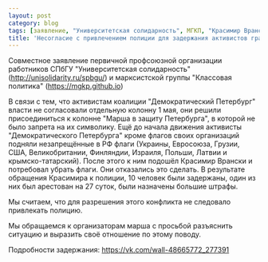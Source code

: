 ```yaml
---
layout: post
category: blog
tags: [заявление, "Университетская солидарность", МГКП, "Красимир Врански"]
title: 'Несогласие с привлечением полиции для задержания активистов градозащитником Красимиром Врански 1 мая'
---
```


Совместное заявление первичной профсоюзной организации работников СПбГУ "Университетская солидарность" (http://unisolidarity.ru/spbgu/) и марксистской группы "Классовая политика" (https://mgkp.github.io)

В связи с тем, что активистам коалиции "Демократический Петербург" власти не согласовали отдельную колонну 1 мая, они решили присоединиться к колонне "Марша в защиту Петербурга", в которой не было запрета на их символику. Ещё до начала движения активисты "Демократического Петербурга" кроме флагов своих организаций подняли незапрещённые в РФ флаги (Украины, Евросоюза, Грузии, США, Великобритании, Финляндии, Израиля, Польши, Латвии и крымско-татарский). После этого к ним подошёл Красимир Врански и потребовал убрать флаги. Они отказались это сделать. В результате обращения Красимира к полиции, 10 человек были задержаны, один из них был арестован на 27 суток, были назначены большие штрафы.

Мы считаем, что для разрешения этого конфликта не следовало привлекать полицию.

Мы обращаемся к организаторам марша с просьбой разъяснить ситуацию и выразить своё отношение по этому поводу.

Подробности задержания: https://vk.com/wall-48665772_277391